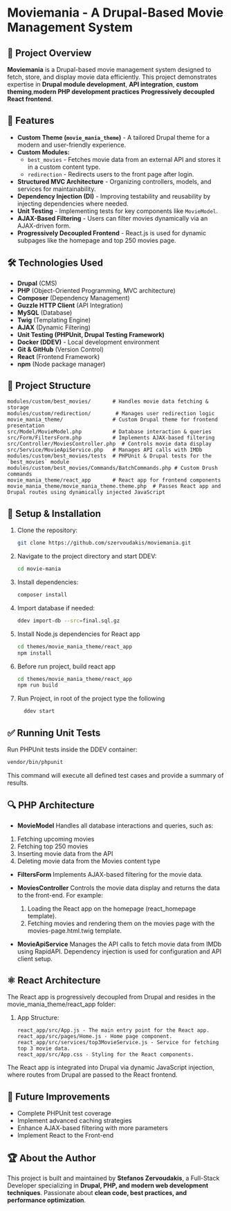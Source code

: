 # Moviemania - A Drupal-Based Movie Management System

## 📌 Project Overview
**Moviemania** is a Drupal-based movie management system designed to fetch, store, and display movie data efficiently. This project demonstrates expertise in 
**Drupal module development**, **API integration**, **custom theming**,**modern PHP development practices** **Progressively decoupled React frontend**.

## 🚀 Features
- **Custom Theme (`movie_mania_theme`)** - A tailored Drupal theme for a modern and user-friendly experience.
- **Custom Modules:**
  - `best_movies` - Fetches movie data from an external API and stores it in a custom content type.
  - `redirection` - Redirects users to the front page after login.
- **Structured MVC Architecture** - Organizing controllers, models, and services for maintainability.
- **Dependency Injection (DI)** - Improving testability and reusability by injecting dependencies where needed.
- **Unit Testing** - Implementing tests for key components like `MovieModel`.
- **AJAX-Based Filtering** - Users can filter movies dynamically via an AJAX-driven form.
- **Progressively Decoupled Frontend** - React.js is used for dynamic subpages like the homepage and top 250 movies page.

## 🛠️ Technologies Used
- **Drupal** (CMS)
- **PHP** (Object-Oriented Programming, MVC architecture)
- **Composer** (Dependency Management)
- **Guzzle HTTP Client** (API Integration)
- **MySQL** (Database)
- **Twig** (Templating Engine)
- **AJAX** (Dynamic Filtering)
- **Unit Testing (PHPUnit, Drupal Testing Framework)**
- **Docker (DDEV)** - Local development environment
- **Git & GitHub** (Version Control)
- **React** (Frontend Framework)
- **npm** (Node package manager)

## 📂 Project Structure
```
modules/custom/best_movies/       # Handles movie data fetching & storage
modules/custom/redirection/        # Manages user redirection logic
movie_mania_theme/                # Custom Drupal theme for frontend presentation
src/Model/MovieModel.php          # Database interaction & queries
src/Form/FiltersForm.php          # Implements AJAX-based filtering
src/Controller/MoviesController.php  # Controls movie data display
src/Service/MovieApiService.php   # Manages API calls with IMDb
modules/custom/best_movies/tests  # PHPUnit & Drupal tests for the `best_movies` module
modules/custom/best_movies/Commands/BatchCommands.php # Custom Drush commands
movie_mania_theme/react_app       # React app for frontend components
movie_mania_theme/movie_mania_theme.theme.php  # Passes React app and Drupal routes using dynamically injected JavaScript

```

## 🚧 Setup & Installation
1. Clone the repository:
   ```bash
   git clone https://github.com/szervoudakis/moviemania.git
   ```
2. Navigate to the project directory and start DDEV:
   ```bash
   cd movie-mania
   ```
3. Install dependencies:
   ```bash
   composer install
   ```
4. Import database if needed:
   ```bash
   ddev import-db --src=final.sql.gz
   ```
5. Install Node.js dependencies for React app
   ```bash
   cd themes/movie_mania_theme/react_app
   npm install
   ```
6. Before run project, build react app
   ```bash
   cd themes/movie_mania_theme/react_app
   npm run build
   ```
7. Run Project, in root of the project type the following
   ```bash
     ddev start
   ```      

## ✅ Running Unit Tests 
Run PHPUnit tests inside the DDEV container:
```bash
vendor/bin/phpunit
```
This command will execute all defined test cases and provide a summary of results.

## 🔍 PHP Architecture
- **MovieModel** Handles all database interactions and queries, such as:
 1. Fetching upcoming movies
 2. Fetching top 250 movies 
 3. Inserting movie data from the API
 4. Deleting movie data from the Movies content type

- **FiltersForm** Implements AJAX-based filtering for the movie data.

- **MoviesController**  Controls the movie data display and returns the data to the front-end. For example:
  1. Loading the React app on the homepage (react_homepage template).
  2. Fetching movies and rendering them on the movies page with the movies-page.html.twig template.

- **MovieApiService**  Manages the API calls to fetch movie data from IMDb using RapidAPI. Dependency injection is used for configuration and API client setup.

## ⚛️ React Architecture
The React app is progressively decoupled from Drupal and resides in the movie_mania_theme/react_app folder:
   1. App Structure:
         ```
         react_app/src/App.js - The main entry point for the React app.
         react_app/src/pages/Home.js - Home page component.
         react_app/src/services/top3MovieService.js - Service for fetching top 3 movie data.
         react_app/src/App.css - Styling for the React components.
        ```
The React app is integrated into Drupal via dynamic JavaScript injection, where routes from Drupal are passed to the React frontend.

## 📌 Future Improvements
- Complete PHPUnit test coverage
- Implement advanced caching strategies
- Enhance AJAX-based filtering with more parameters
- Implement React to the Front-end

## 🏆 About the Author
This project is built and maintained by **Stefanos Zervoudakis**, a Full-Stack Developer specializing in **Drupal, PHP, and modern web development techniques**. Passionate about **clean code, best practices, and performance optimization**.
